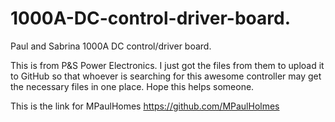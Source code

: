 # 1000A-DC-control-driver-board.
Paul and Sabrina 1000A DC control/driver board.

This is from P&S Power Electronics. I just got the files from them to upload it to GitHub so that whoever is searching for this awesome controller may get the necessary files in one place. Hope this helps someone.

This is the link for MPaulHomes https://github.com/MPaulHolmes
